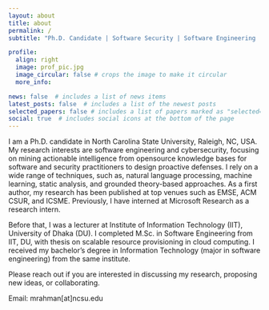 ```yaml
---
layout: about
title: about
permalink: /
subtitle: "Ph.D. Candidate | Software Security | Software Engineering | Cyberthreat Intelligence"

profile:
  align: right
  image: prof_pic.jpg
  image_circular: false # crops the image to make it circular
  more_info: 

news: false  # includes a list of news items
latest_posts: false  # includes a list of the newest posts
selected_papers: false # includes a list of papers marked as "selected={true}"
social: true  # includes social icons at the bottom of the page
---
```


I am a Ph.D. candidate in North Carolina State University, Raleigh, NC, USA. My research interests are software engineering and cybersecurity, focusing on mining actionable intelligence from opensource knowledge bases for software and security practitioners to design proactive defenses. I rely on a wide range of techniques,
such as, natural language processing, machine learning, static analysis, and grounded theory-based approaches. As a first author, my research has been published at top venues such as EMSE, ACM CSUR, and ICSME. Previously, I have interned at Microsoft Research as a research intern. 

Before that, I was a lecturer at Institute of Information Technology (IIT), University of Dhaka (DU). I completed M.Sc. in Software Engineering from IIT, DU, with thesis on scalable resource provisioning in cloud computing. I received my bachelor’s degree in Information Technology (major in software engineering) from the same institute. 

Please reach out if you are interested in discussing my research, proposing new ideas, or collaborating.

Email: mrahman[at]ncsu.edu